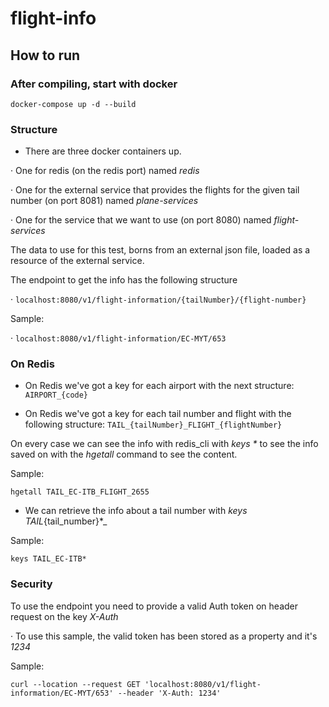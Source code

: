 # flight-info

## How to run

### After compiling, start with docker

~~~~
docker-compose up -d --build
~~~~

### Structure

- There are three docker containers up. 

· One for redis (on the redis port) named _redis_

· One for the external service that provides the flights for the given tail number (on port 8081) named _plane-services_

· One for the service that we want to use (on port 8080) named _flight-services_

The data to use for this test, borns from an external json file, loaded as a resource of the external service.

The endpoint to get the info has the following structure

· `localhost:8080/v1/flight-information/{tailNumber}/{flight-number}`

Sample:

· `localhost:8080/v1/flight-information/EC-MYT/653`



### On Redis

- On Redis we've got a key for each airport with the next structure: `AIRPORT_{code}`

- On Redis we've got a key for each tail number and flight with the following structure: `TAIL_{tailNumber}_FLIGHT_{flightNumber}`

On every case we can see the info with redis_cli with _keys *_ to see the info saved on with the _hgetall_ command to see the content.

Sample:

`hgetall TAIL_EC-ITB_FLIGHT_2655`

- We can retrieve the info about a tail number with _keys TAIL_{tail_number}*_

Sample:

`keys TAIL_EC-ITB*`

### Security

To use the endpoint you need to provide a valid Auth token on header request on the key _X-Auth_

· To use this sample, the valid token has been stored as a property and it's *1234*

Sample:

`curl --location --request GET 'localhost:8080/v1/flight-information/EC-MYT/653' --header 'X-Auth: 1234'`

